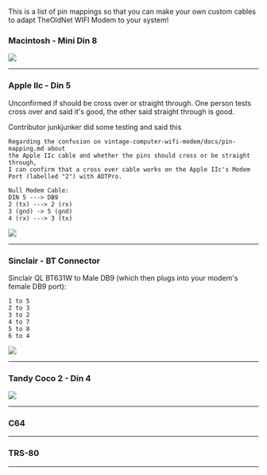This is a list of pin mappings so that you can make your own custom cables to adapt TheOldNet WIFI Modem to your system!

### Macintosh - Mini Din 8

![](https://raw.githubusercontent.com/ssshake/vintage-computer-wifi-modem/master/docs/din8.db9.gif)

***

### Apple IIc - Din 5

Unconfirmed if should be cross over or straight through. One person tests cross over and said it's good, the other said straight through is good. 

Contributor junkjunker did some testing and said this

```
Regarding the confusion on vintage-computer-wifi-modem/docs/pin-mapping.md about 
the Apple IIc cable and whether the pins should cross or be straight through, 
I can confirm that a cross over cable works on the Apple IIc's Modem Port (labelled "2") with ADTPro.

Null Modem Cable:
DIN 5 ---> DB9
2 (tx) ---> 2 (rx)
3 (gnd) -> 5 (gnd)
4 (rx) ---> 3 (tx)
```

![](https://raw.githubusercontent.com/ssshake/vintage-computer-wifi-modem/master/docs/unnamed.jpg)

***

### Sinclair - BT Connector

Sinclair QL BT631W to Male DB9 (which then plugs into your modem's female DB9 port):

```
1 to 5
2 to 3
3 to 2
4 to 7
5 to 8
6 to 4
```

![](https://github.com/ssshake/vintage-computer-wifi-modem/blob/master/docs/s-l1600.jpg?raw=true)

***

### Tandy Coco 2 - Din 4

![](https://github.com/ssshake/vintage-computer-wifi-modem/blob/master/docs/tandy-coco2-pinmapping.jpg?raw=true)

***

### C64

***

### TRS-80

***
